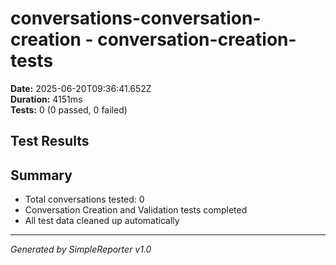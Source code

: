 # conversations-conversation-creation - conversation-creation-tests

**Date:** 2025-06-20T09:36:41.652Z  
**Duration:** 4151ms  
**Tests:** 0 (0 passed, 0 failed)

## Test Results



## Summary

- Total conversations tested: 0
- Conversation Creation and Validation tests completed
- All test data cleaned up automatically

---
*Generated by SimpleReporter v1.0*
